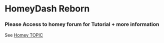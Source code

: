 # HomeyDash Reborn

### Please Access to homey forum for Tutorial + more information

See [Homey TOPIC](https://community.athom.com/t/homeydash-reborn-theme-tool-beta/29658)

